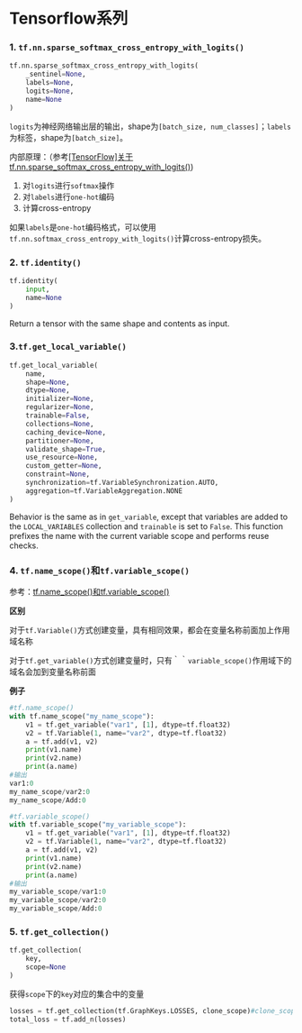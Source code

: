 # Tensorflow系列

### 1. `tf.nn.sparse_softmax_cross_entropy_with_logits()`

```python
tf.nn.sparse_softmax_cross_entropy_with_logits(
    _sentinel=None,
    labels=None,
    logits=None,
    name=None
)
```

`logits`为神经网络输出层的输出，shape为`[batch_size, num_classes]`；`labels`为标签，shape为`[batch_size]`。

内部原理：（参考[[TensorFlow]关于tf.nn.sparse_softmax_cross_entropy_with_logits()](https://blog.csdn.net/ZJRN1027/article/details/80199248))

1. 对`logits`进行`softmax`操作
2. 对`labels`进行`one-hot`编码
3. 计算cross-entropy

如果`labels`是`one-hot`编码格式，可以使用`tf.nn.softmax_cross_entropy_with_logits()`计算cross-entropy损失。

### 2. `tf.identity()`

```python
tf.identity(
    input,
    name=None
)
```

Return a tensor with the same shape and contents as input.

### 3.`tf.get_local_variable()`

```python
tf.get_local_variable(
    name,
    shape=None,
    dtype=None,
    initializer=None,
    regularizer=None,
    trainable=False,
    collections=None,
    caching_device=None,
    partitioner=None,
    validate_shape=True,
    use_resource=None,
    custom_getter=None,
    constraint=None,
    synchronization=tf.VariableSynchronization.AUTO,
    aggregation=tf.VariableAggregation.NONE
)
```

Behavior is the same as in `get_variable`, except that variables are added to the `LOCAL_VARIABLES` collection and `trainable` is set to `False`. This function prefixes the name with the current variable scope and performs reuse checks.

### 4. `tf.name_scope()`和`tf.variable_scope()`

参考：[tf.name_scope()和tf.variable_scope()](https://blog.csdn.net/weixin_38698649/article/details/80099822)

**区别**

对于`tf.Variable()`方式创建变量，具有相同效果，都会在变量名称前面加上作用域名称

对于`tf.get_variable()`方式创建变量时，只有｀｀`variable_scope()`作用域下的域名会加到变量名称前面

**例子**

```python
#tf.name_scope()
with tf.name_scope("my_name_scope"):
    v1 = tf.get_variable("var1", [1], dtype=tf.float32) 
    v2 = tf.Variable(1, name="var2", dtype=tf.float32)
    a = tf.add(v1, v2)
    print(v1.name)
    print(v2.name) 
    print(a.name)
#输出
var1:0
my_name_scope/var2:0
my_name_scope/Add:0

#tf.variable_scope()
with tf.variable_scope("my_variable_scope"):
    v1 = tf.get_variable("var1", [1], dtype=tf.float32)
    v2 = tf.Variable(1, name="var2", dtype=tf.float32)
    a = tf.add(v1, v2)
    print(v1.name) 
    print(v2.name)
    print(a.name)
#输出
my_variable_scope/var1:0
my_variable_scope/var2:0
my_variable_scope/Add:0
```

### 5. `tf.get_collection()`

```python
tf.get_collection(
    key,
    scope=None
)
```

获得`scope`下的`key`对应的集合中的变量

```python
losses = tf.get_collection(tf.GraphKeys.LOSSES, clone_scope)#clone_scope是一个name_scope作用域
total_loss = tf.add_n(losses)
```

